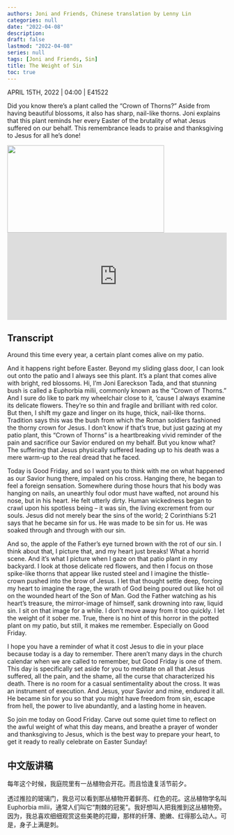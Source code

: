 ```yaml
---
authors: Joni and Friends, Chinese translation by Lenny Lin
categories: null
date: "2022-04-08"
description: 
draft: false
lastmod: "2022-04-08"
series: null
tags: [Joni and Friends, Sin]
title: The Weight of Sin
toc: true
---
```




APRIL 15TH, 2022 | 04:00 | E41522   

Did you know there’s a plant called the “Crown of Thorns?” Aside from having beautiful blossoms, it also has sharp, nail-like thorns. Joni explains that this plant reminds her every Easter of the brutality of what Jesus suffered on our behalf. This remembrance leads to praise and thanksgiving to Jesus for all he’s done!  

<img width = "360" height = "200" src = "/docs/images/Crown_of_thrown.jpg"/>



<iframe height="200px" width="100%" frameborder="no" scrolling="no" seamless src="https://player.simplecast.com/48bc3f7c-e385-496a-8e1e-0b4ee974ed95?dark=false"></iframe>
<!--more-->

## Transcript
Around this time every year, a certain plant comes alive on my patio.

And it happens right before Easter. Beyond my sliding glass door, I can look out onto the patio and I always see this plant. It’s a plant that comes alive with bright, red blossoms. Hi, I’m Joni Eareckson Tada, and that stunning bush is called a Euphorbia milii, commonly known as the “Crown of Thorns.” And I sure do like to park my wheelchair close to it, ‘cause I always examine its delicate flowers. They’re so thin and fragile and brilliant with red color. But then, I shift my gaze and linger on its huge, thick, nail-like thorns. Tradition says this was the bush from which the Roman soldiers fashioned the thorny crown for Jesus. I don’t know if that’s true, but just gazing at my patio plant, this “Crown of Thorns” is a heartbreaking vivid reminder of the pain and sacrifice our Savior endured on my behalf. But you know what? The suffering that Jesus physically suffered leading up to his death was a mere warm-up to the real dread that he faced.

Today is Good Friday, and so I want you to think with me on what happened as our Savior hung there, impaled on his cross. Hanging there, he began to feel a foreign sensation. Somewhere during those hours that his body was hanging on nails, an unearthly foul odor must have wafted, not around his nose, but in his heart. He felt utterly dirty. Human wickedness began to crawl upon his spotless being – it was sin, the living excrement from our souls. Jesus did not merely bear the sins of the world; 2 Corinthians 5:21 says that he became sin for us. He was made to be sin for us. He was soaked through and through with our sin. 

And so, the apple of the Father’s eye turned brown with the rot of our sin. I think about that, I picture that, and my heart just breaks! What a horrid scene. And it’s what I picture when I gaze on that patio plant in my backyard. I look at those delicate red flowers, and then I focus on those spike-like thorns that appear like rusted steel and I imagine the thistle-crown pushed into the brow of Jesus. I let that thought settle deep, forcing my heart to imagine the rage, the wrath of God being poured out like hot oil on the wounded heart of the Son of Man. God the Father watching as his heart’s treasure, the mirror-image of himself, sank drowning into raw, liquid sin. I sit on that image for a while. I don’t move away from it too quickly. I let the weight of it sober me. True, there is no hint of this horror in the potted plant on my patio, but still, it makes me remember. Especially on Good Friday.

I hope you have a reminder of what it cost Jesus to die in your place because today is a day to remember. There aren’t many days in the church calendar when we are called to remember, but Good Friday is one of them. This day is specifically set aside for you to meditate on all that Jesus suffered, all the pain, and the shame, all the curse that characterized his death. There is no room for a casual sentimentality about the cross. It was an instrument of execution. And Jesus, your Savior and mine, endured it all. He became sin for you so that you might have freedom from sin, escape from hell, the power to live abundantly, and a lasting home in heaven. 

So join me today on Good Friday. Carve out some quiet time to reflect on the awful weight of what this day means, and breathe a prayer of wonder and thanksgiving to Jesus, which is the best way to prepare your heart, to get it ready to really celebrate on Easter Sunday!


## 中文版讲稿

每年这个时候，我庭院里有一丛植物会开花。而且恰逢复活节前夕。  

透过推拉的玻璃门，我总可以看到那丛植物开着鲜亮、红色的花。这丛植物学名叫Euphorbia milii，通常人们叫它“荆棘的冠冕”。我好想叫人把我推到这丛植物旁。因为，我总喜欢细细观赏这些美艳的花瓣，那样的纤薄、脆嫩、红得那么动人。可是，身子上满是刺。